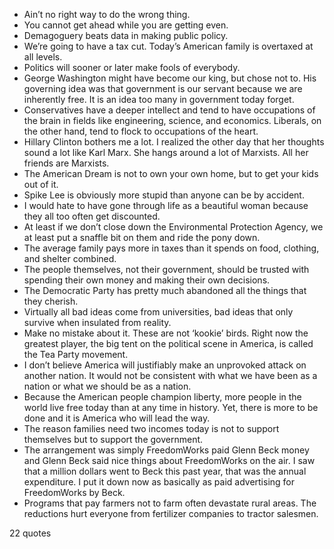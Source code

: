  - Ain’t no right way to do the wrong thing.
 - You cannot get ahead while you are getting even.
 - Demagoguery beats data in making public policy.
 - We’re going to have a tax cut. Today’s American family is overtaxed at all levels.
 - Politics will sooner or later make fools of everybody.
 - George Washington might have become our king, but chose not to. His governing idea was that government is our servant because we are inherently free. It is an idea too many in government today forget.
 - Conservatives have a deeper intellect and tend to have occupations of the brain in fields like engineering, science, and economics. Liberals, on the other hand, tend to flock to occupations of the heart.
 - Hillary Clinton bothers me a lot. I realized the other day that her thoughts sound a lot like Karl Marx. She hangs around a lot of Marxists. All her friends are Marxists.
 - The American Dream is not to own your own home, but to get your kids out of it.
 - Spike Lee is obviously more stupid than anyone can be by accident.
 - I would hate to have gone through life as a beautiful woman because they all too often get discounted.
 - At least if we don’t close down the Environmental Protection Agency, we at least put a snaffle bit on them and ride the pony down.
 - The average family pays more in taxes than it spends on food, clothing, and shelter combined.
 - The people themselves, not their government, should be trusted with spending their own money and making their own decisions.
 - The Democratic Party has pretty much abandoned all the things that they cherish.
 - Virtually all bad ideas come from universities, bad ideas that only survive when insulated from reality.
 - Make no mistake about it. These are not ‘kookie’ birds. Right now the greatest player, the big tent on the political scene in America, is called the Tea Party movement.
 - I don’t believe America will justifiably make an unprovoked attack on another nation. It would not be consistent with what we have been as a nation or what we should be as a nation.
 - Because the American people champion liberty, more people in the world live free today than at any time in history. Yet, there is more to be done and it is America who will lead the way.
 - The reason families need two incomes today is not to support themselves but to support the government.
 - The arrangement was simply FreedomWorks paid Glenn Beck money and Glenn Beck said nice things about FreedomWorks on the air. I saw that a million dollars went to Beck this past year, that was the annual expenditure. I put it down now as basically as paid advertising for FreedomWorks by Beck.
 - Programs that pay farmers not to farm often devastate rural areas. The reductions hurt everyone from fertilizer companies to tractor salesmen.

22 quotes